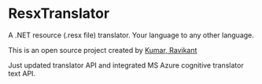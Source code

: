 # ResxTranslator
A .NET resource (.resx file) translator. Your language to any other language.

This is an open source project created by [Kumar, Ravikant]("https://www.codeproject.com/Articles/56410/NET-Resource-resx-file-Translator")

Just updated translator API and integrated MS Azure cognitive translator text API.
